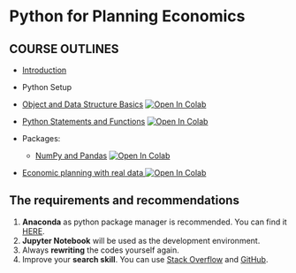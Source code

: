 # Python for Planning Economics

## COURSE OUTLINES

- [Introduction](https://github.com/saeed-saffari/python-for-econ-spring-2022/blob/main/Planning%20Economics/Python%20for%20Economics%20-%20Introduction%20-%20ATU%20-%20spr%202022.pdf)
- Python Setup
- [Object and Data Structure Basics]() [![Open In Colab](https://colab.research.google.com/assets/colab-badge.svg)](https://colab.research.google.com/github/saeed-saffari)

- [Python Statements and Functions]() [![Open In Colab](https://colab.research.google.com/assets/colab-badge.svg)](https://colab.research.google.com/github/saeed-saffari/)

- Packages:
  - [NumPy and Pandas]() [![Open In Colab](https://colab.research.google.com/assets/colab-badge.svg)](https://colab.research.google.com/github/saeed-saffari/)

- [Economic planning with real data ]()[![Open In Colab](https://colab.research.google.com/assets/colab-badge.svg)](https://colab.research.google.com/github/saeed-saffari/)


## The requirements and recommendations

1. **Anaconda** as python package manager is recommended. You can find it [HERE](https://www.anaconda.com/products/individual).
2. **Jupyter Notebook** will be used as the development environment.
3. Always **rewriting** the codes yourself again.
4. Improve your **search skill**. You can use [Stack Overflow](https://stackoverflow.com/) and [GitHub](https://github.com/).

